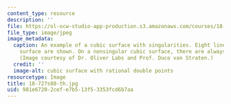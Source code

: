 ```yaml
---
content_type: resource
description: ''
file: https://ol-ocw-studio-app-production.s3.amazonaws.com/courses/18-727-topics-in-algebraic-geometry-algebraic-surfaces-spring-2008/981e67202cefe7b513f53353fcd6b7aa_18-727s08-th.jpg
file_type: image/jpeg
image_metadata:
  caption: An example of a cubic surface with singularities. Eight lines on the cubic
    surface are shown. On a nonsingular cubic surface, there are always 27 lines.
    (Image courtesy of Dr. Oliver Labs and Prof. Duco van Straten.)
  credit: ''
  image-alt: cubic surface with rational double points
resourcetype: Image
title: 18-727s08-th.jpg
uid: 981e6720-2cef-e7b5-13f5-3353fcd6b7aa
---
```

